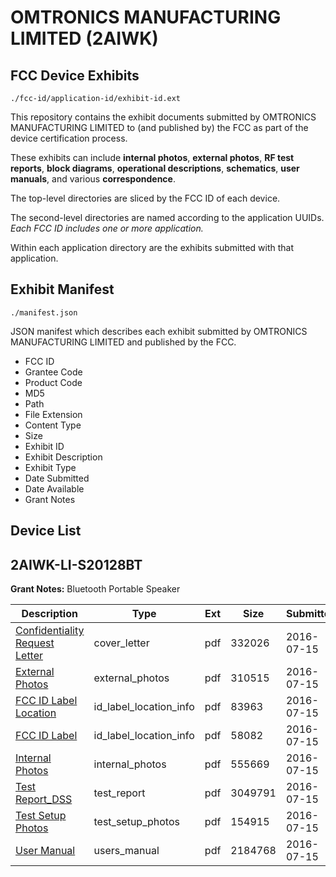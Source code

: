 # OMTRONICS MANUFACTURING LIMITED (2AIWK)
## FCC Device Exhibits

```
./fcc-id/application-id/exhibit-id.ext
```

This repository contains the exhibit documents submitted by OMTRONICS MANUFACTURING LIMITED to (and published by) the FCC as part of the device certification process.

These exhibits can include **internal photos**, **external photos**, **RF test reports**, **block diagrams**, **operational descriptions**, **schematics**, **user manuals**, and various **correspondence**.

The top-level directories are sliced by the FCC ID of each device.

The second-level directories are named according to the application UUIDs. *Each FCC ID includes one or more application.*

Within each application directory are the exhibits submitted with that application. 

## Exhibit Manifest

```
./manifest.json
```

JSON manifest which describes each exhibit submitted by OMTRONICS MANUFACTURING LIMITED and published by the FCC.

- FCC ID
- Grantee Code
- Product Code
- MD5
- Path
- File Extension
- Content Type
- Size
- Exhibit ID
- Exhibit Description
- Exhibit Type
- Date Submitted
- Date Available
- Grant Notes

## Device List
## 2AIWK-LI-S20128BT
**Grant Notes:** Bluetooth Portable Speaker

| Description | Type | Ext | Size | Submitted | Available |
| ----------- | ---- | --- | ---- | --------- | --------- |
| [Confidentiality Request Letter](2AIWK-LI-S20128BT/63b8ece30e2e6bdb8d5021793449d653/3064657.pdf) | cover_letter | pdf | 332026 | 2016-07-15 | 2016-07-15 |
| [External Photos](2AIWK-LI-S20128BT/63b8ece30e2e6bdb8d5021793449d653/3064658.pdf) | external_photos | pdf | 310515 | 2016-07-15 | 2016-07-15 |
| [FCC ID Label Location](2AIWK-LI-S20128BT/63b8ece30e2e6bdb8d5021793449d653/3064660.pdf) | id_label_location_info | pdf | 83963 | 2016-07-15 | 2016-07-15 |
| [FCC ID Label](2AIWK-LI-S20128BT/63b8ece30e2e6bdb8d5021793449d653/3064661.pdf) | id_label_location_info | pdf | 58082 | 2016-07-15 | 2016-07-15 |
| [Internal Photos](2AIWK-LI-S20128BT/63b8ece30e2e6bdb8d5021793449d653/3064659.pdf) | internal_photos | pdf | 555669 | 2016-07-15 | 2016-07-15 |
| [Test Report_DSS](2AIWK-LI-S20128BT/63b8ece30e2e6bdb8d5021793449d653/3064662.pdf) | test_report | pdf | 3049791 | 2016-07-15 | 2016-07-15 |
| [Test Setup Photos](2AIWK-LI-S20128BT/63b8ece30e2e6bdb8d5021793449d653/3064663.pdf) | test_setup_photos | pdf | 154915 | 2016-07-15 | 2016-07-15 |
| [User Manual](2AIWK-LI-S20128BT/63b8ece30e2e6bdb8d5021793449d653/3064664.pdf) | users_manual | pdf | 2184768 | 2016-07-15 | 2016-07-15 |
